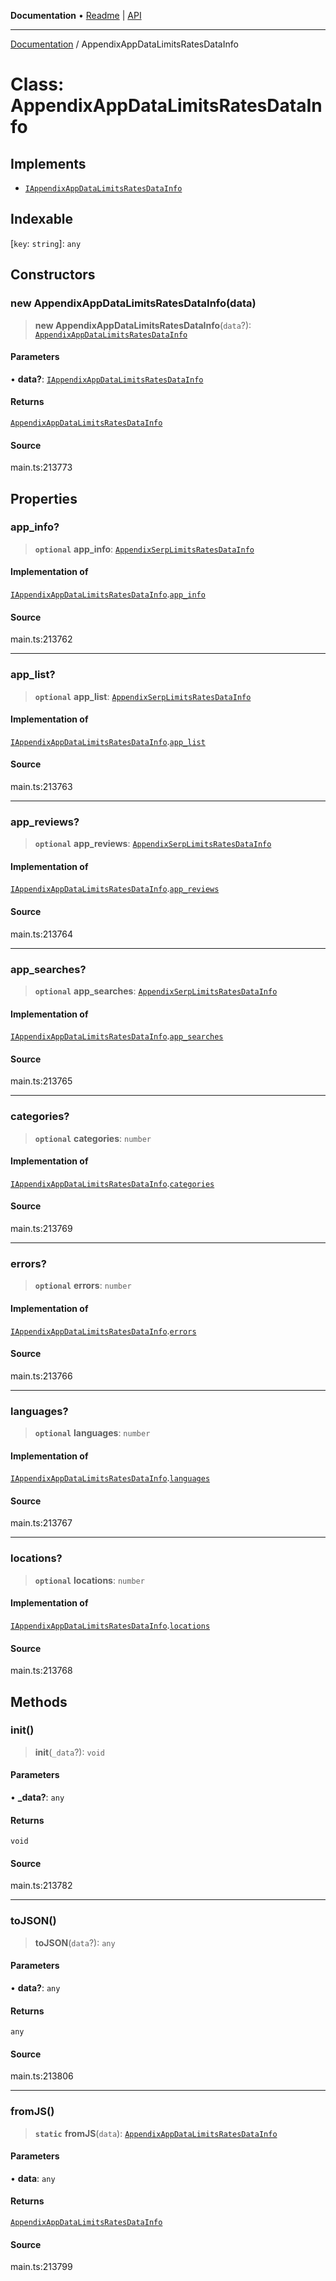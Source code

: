 **Documentation** • [Readme](../README.md) \| [API](../globals.md)

***

[Documentation](../README.md) / AppendixAppDataLimitsRatesDataInfo

# Class: AppendixAppDataLimitsRatesDataInfo

## Implements

- [`IAppendixAppDataLimitsRatesDataInfo`](../interfaces/IAppendixAppDataLimitsRatesDataInfo.md)

## Indexable

 \[`key`: `string`\]: `any`

## Constructors

### new AppendixAppDataLimitsRatesDataInfo(data)

> **new AppendixAppDataLimitsRatesDataInfo**(`data`?): [`AppendixAppDataLimitsRatesDataInfo`](AppendixAppDataLimitsRatesDataInfo.md)

#### Parameters

• **data?**: [`IAppendixAppDataLimitsRatesDataInfo`](../interfaces/IAppendixAppDataLimitsRatesDataInfo.md)

#### Returns

[`AppendixAppDataLimitsRatesDataInfo`](AppendixAppDataLimitsRatesDataInfo.md)

#### Source

main.ts:213773

## Properties

### app\_info?

> **`optional`** **app\_info**: [`AppendixSerpLimitsRatesDataInfo`](AppendixSerpLimitsRatesDataInfo.md)

#### Implementation of

[`IAppendixAppDataLimitsRatesDataInfo`](../interfaces/IAppendixAppDataLimitsRatesDataInfo.md).[`app_info`](../interfaces/IAppendixAppDataLimitsRatesDataInfo.md#app_info)

#### Source

main.ts:213762

***

### app\_list?

> **`optional`** **app\_list**: [`AppendixSerpLimitsRatesDataInfo`](AppendixSerpLimitsRatesDataInfo.md)

#### Implementation of

[`IAppendixAppDataLimitsRatesDataInfo`](../interfaces/IAppendixAppDataLimitsRatesDataInfo.md).[`app_list`](../interfaces/IAppendixAppDataLimitsRatesDataInfo.md#app_list)

#### Source

main.ts:213763

***

### app\_reviews?

> **`optional`** **app\_reviews**: [`AppendixSerpLimitsRatesDataInfo`](AppendixSerpLimitsRatesDataInfo.md)

#### Implementation of

[`IAppendixAppDataLimitsRatesDataInfo`](../interfaces/IAppendixAppDataLimitsRatesDataInfo.md).[`app_reviews`](../interfaces/IAppendixAppDataLimitsRatesDataInfo.md#app_reviews)

#### Source

main.ts:213764

***

### app\_searches?

> **`optional`** **app\_searches**: [`AppendixSerpLimitsRatesDataInfo`](AppendixSerpLimitsRatesDataInfo.md)

#### Implementation of

[`IAppendixAppDataLimitsRatesDataInfo`](../interfaces/IAppendixAppDataLimitsRatesDataInfo.md).[`app_searches`](../interfaces/IAppendixAppDataLimitsRatesDataInfo.md#app_searches)

#### Source

main.ts:213765

***

### categories?

> **`optional`** **categories**: `number`

#### Implementation of

[`IAppendixAppDataLimitsRatesDataInfo`](../interfaces/IAppendixAppDataLimitsRatesDataInfo.md).[`categories`](../interfaces/IAppendixAppDataLimitsRatesDataInfo.md#categories)

#### Source

main.ts:213769

***

### errors?

> **`optional`** **errors**: `number`

#### Implementation of

[`IAppendixAppDataLimitsRatesDataInfo`](../interfaces/IAppendixAppDataLimitsRatesDataInfo.md).[`errors`](../interfaces/IAppendixAppDataLimitsRatesDataInfo.md#errors)

#### Source

main.ts:213766

***

### languages?

> **`optional`** **languages**: `number`

#### Implementation of

[`IAppendixAppDataLimitsRatesDataInfo`](../interfaces/IAppendixAppDataLimitsRatesDataInfo.md).[`languages`](../interfaces/IAppendixAppDataLimitsRatesDataInfo.md#languages)

#### Source

main.ts:213767

***

### locations?

> **`optional`** **locations**: `number`

#### Implementation of

[`IAppendixAppDataLimitsRatesDataInfo`](../interfaces/IAppendixAppDataLimitsRatesDataInfo.md).[`locations`](../interfaces/IAppendixAppDataLimitsRatesDataInfo.md#locations)

#### Source

main.ts:213768

## Methods

### init()

> **init**(`_data`?): `void`

#### Parameters

• **\_data?**: `any`

#### Returns

`void`

#### Source

main.ts:213782

***

### toJSON()

> **toJSON**(`data`?): `any`

#### Parameters

• **data?**: `any`

#### Returns

`any`

#### Source

main.ts:213806

***

### fromJS()

> **`static`** **fromJS**(`data`): [`AppendixAppDataLimitsRatesDataInfo`](AppendixAppDataLimitsRatesDataInfo.md)

#### Parameters

• **data**: `any`

#### Returns

[`AppendixAppDataLimitsRatesDataInfo`](AppendixAppDataLimitsRatesDataInfo.md)

#### Source

main.ts:213799
